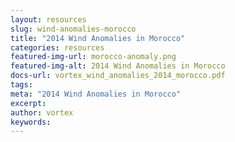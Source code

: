 ```yaml
---
layout: resources
slug: wind-anomalies-morocco
title: "2014 Wind Anomalies in Morocco"
categories: resources
featured-img-url: morocco-anomaly.png
featured-img-alt: 2014 Wind Anomalies in Morocco
docs-url: vortex_wind_anomalies_2014_morocco.pdf
tags:
meta: "2014 Wind Anomalies in Morocco"
excerpt: 
author: vortex
keywords: 
---
```

